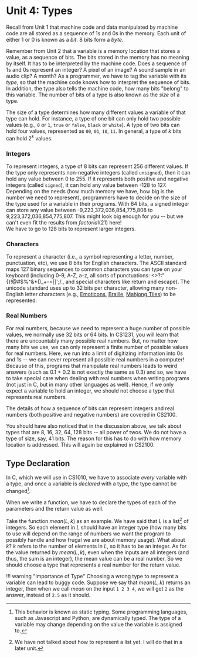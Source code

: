 # Unit 4: Types

Recall from Unit 1 that machine code and data manipulated by machine code are all stored as a sequence of 1s and 0s in the memory.  Each unit of either 1 or 0 is known as a _bit_.  8 bits form a _byte_.

Remember from Unit 2 that a variable is a memory location that stores a value, as a sequence of bits.  The bits stored in the memory has no meaning by itself.  It has to be interpreted by the machine code.  Does a sequence of 1s and 0s represent an integer?  A pixel of an image?  A sound sample in an audio clip?  A month?   As a programmer, we have to tag the variable with its _type_, so that the machine code knows how to interpret the sequence of bits.  In addition, the type also tells the machine code, how many bits "belong" to this variable.  The number of bits of a type is also known as the _size_ of a type.

The size of a type determines how many different values a variable of that type can hold.  For instance, a type of one bit can only hold two possible values (e.g., `0` or `1`, `true` or `false`, `black` or `white`).  A type of two bits can hold four values, represented as `00`, `01`, `10`, `11`.  In general, a type of $k$ bits can hold $2^k$ values.

### Integers
To represent integers, a type of 8 bits can represent 256 different values.  If the type only represents non-negative integers (called `unsigned`), then it can hold any value between 0 to 255.  If it represents both positive and negative integers (called `signed`), it can hold any value between -128 to 127.  Depending on the needs (how much memory we have, how big is the number we need to represent), programmers have to decide on the size of the type used for a variable in their programs.  With 64 bits, a signed integer can store any value between -9,223,372,036,854,775,808 to 9,223,372,036,854,775,807.  This might look big enough for you -- but we can't even fit the results from $factorial(21)$ here!  
We have to go to 128 bits to represent larger integers.

### Characters
To represent a character (i.e., a symbol representing a letter, number, punctuation, etc), we use 8 bits for English characters.  The ASCII standard maps 127 binary sequences to common characters you can type on your keyboard (including 0-9, A-Z, a-z, all sorts of punctuations: <>?:"{}!@#$%^&*()_+-=[]\';/., and special characters like return and escape).  The unicode standard uses up to 32 bits per character, allowing many non-English letter characters (e.g., [Emoticons](https://www.unicode.org/charts/PDF/U1F600.pdf), [Braille](https://www.unicode.org/charts/PDF/U2800.pdf), [Mahjong Tiles](https://www.unicode.org/charts/PDF/U1F000.pdf)) to be represented.

### Real Numbers
For real numbers, because we need to represent a huge number of possible values, we normally use 32 bits or 64 bits.  In CS1231, you will learn that there are uncountably many possible real numbers.  But, no matter how many bits we use, we can only represent a finite number of possible values for real numbers.  Here, we run into a limit of digitizing information into 0s and 1s -- we can never represent all possible real numbers in a computer!  Because of this, programs that manipulate real numbers leads to weird answers (such as 0.1 + 0.2 is not exactly the same as 0.3) and so, we have to take special care when dealing with real numbers when writing programs (not just in C, but in many other languages as well).  Hence, if we only expect a variable to hold an integer, we should not choose a type that represents real numbers.

The details of how a sequence of bits can represent integers and real numbers (both positive and negative numbers) are covered in CS2100. 

You should have also noticed that in the discussion above, we talk about types that are 8, 16, 32, 64, 128 bits -- all power of twos.  We do not have a type of size, say, 41 bits.  The reason for this has to do with how memory location is addressed.  This will again be explained in CS2100.

## Type Declaration

In C, which we will use in CS1010, we have to associate _every_ variable with a type, and once a variable is _declared_ with a type, the type cannot be changed[^1].

[^1]: This behavior is known as static typing.  Some programming languages, such as Javascript and Python, are dynamically typed.  The type of a variable may change depending on the value the variable is assigned to.  

When we write a function, we have to declare the types of each of the parameters and the return value as well.  

Take the function $mean(L, k)$ as an example.  We have said that $L$ is a list[^2] of integers.  So each element in $L$ should have an integer type (how many bits to use will depend on the range of numbers we want the program to possibly handle and how frugal we are about memory usage).  What about $k$?  $k$ refers to the number of elements in $L$, so it has to be an integer.  As for the value returned by $mean(L, k)$, even when the inputs are all integers (and thus, the sum is an integer), the mean value can be a real number.  So we should choose a type that represents a real number for the return value.  

!!! warning "Importance of Type"
    Choosing a wrong type to represent a variable can lead to buggy code.  Suppose we say that $mean(L, k)$ returns an integer, then when we call $mean$ on the input `1 2 3 4`, we will get `2` as the answer, instead of `2.5` as it should.

[^2]: We have not talked about how to represent a list yet.  I will do that in a later unit.
